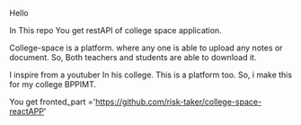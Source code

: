 Hello 

In This repo You get restAPI of college space application.

College-space is a platform.
where any one is able to upload any notes or document.
So, Both teachers and students are able to download it.

I inspire from a youtuber 
In his college. This is a platform too.
So, i make this for my college BPPIMT.

You get fronted_part ='https://github.com/risk-taker/college-space-reactAPP'